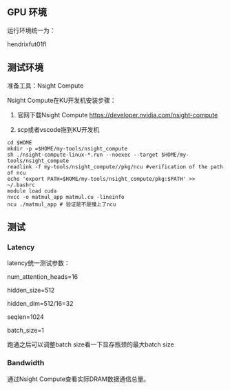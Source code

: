 ## GPU 环境

运行环境统一为：

hendrixfut01fl

## 测试环境
准备工具：Nsight Compute

Nsight Compute在KU开发机安装步骤：

1. 官网下载Nsight Compute
https://developer.nvidia.com/nsight-compute

2. scp或者vscode拖到KU开发机

```shell
cd $HOME
mkdir -p =$HOME/my-tools/nsight_compute
sh ./nsight-compute-linux-*.run --noexec --target $HOME/my-tools/nsight_compute
readlink -f my-tools/nsight_compute//pkg/ncu #verification of the path of ncu
echo 'export PATH=$HOME/my-tools/nsight_compute/pkg:$PATH' >> ~/.bashrc
module load cuda
nvcc -o matmul_app matmul.cu -lineinfo
ncu ./matmul_app # 验证是不是撞上了ncu
```


## 测试

### Latency
latency统一测试参数：

num_attention_heads=16

hidden_size=512

hidden_dim=512/16=32

seqlen=1024

batch_size=1


跑通之后可以调整batch size看一下显存瓶颈的最大batch size


### Bandwidth

通过Nsight Compute查看实际DRAM数据通信总量。